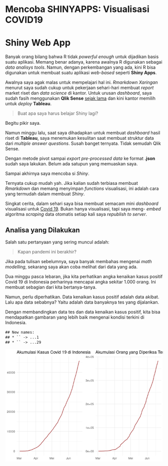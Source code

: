 Mencoba SHINYAPPS: Visualisasi COVID19
================

# Shiny Web App

Banyak orang bilang bahwa R tidak *powerful enough* untuk dijadikan
basis suatu aplikasi. Memang benar adanya, karena awalnya R digunakan
sebagai *data analisys tools*. Namun, dengan perkembangan yang ada, kini
R bisa digunakan untuk membuat suatu aplikasi *web-based* seperti
**Shiny Apps**.

Awalnya saya agak malas untuk mempelajari hal ini. *Rmarkdown Xaringan*
menurut saya sudah cukup untuk pekerjaan sehari-hari membuat *report*
market riset dan *data science* di kantor. Untuk urusan *dashboard*,
saya sudah fasih menggunakan **Qlik Sense** [sejak
lama](https://passingthroughresearcher.wordpress.com/2015/06/22/big-data-series-your-big-data-project-starts-with-your-own-data/)
dan kini kantor memilih untuk *deploy* **Tableau**.

> Buat apa saya harus belajar Shiny lagi?

Begitu pikir saya.

Namun minggu lalu, saat saya dihadapkan untuk membuat *dashboard* hasil
riset di **Tableau**, saya menemukan kesulitan saat membuat struktur
data dari *multiple answer questions*. Susah banget ternyata. Tidak
semudah Qlik Sense.

Dengan metode pivot sampai *export pre-processed data* ke format
**.json** sudah saya lakukan. Belum ada satupun yang memuaskan saya.

Sampai akhirnya saya mencoba si *Shiny*.

Ternyata cukup mudah yah. Jika kalian sudah terbiasa membuat *Rmarkdown*
dan memang menyimpan *functions* visualisasi, ini adalah cara yang
termudah dalam membuat *Shiny*.

Singkat cerita, dalam sehari saya bisa membuat semacam mini *dashboard*
visualisasi untuk [Covid 19](https://ikanx.shinyapps.io/covid_19/).
Bukan hanya visualisasi, tapi saya meng- *embed* algoritma *scraping*
data otomatis setiap kali saya *republish to server*.

## Analisa yang Dilakukan

Salah satu pertanyaan yang sering muncul adalah:

> Kapan pandemi ini berakhir?

Jika pada tulisan sebelumnya, saya banyak membahas mengenai *math
modelling*, sekarang saya akan coba melihat dari data yang ada.

Dua minggu pasca lebaran, jika kita perhatikan angka kenaikan kasus
positif Covid 19 di Indonesia perharinya mencapai angka sekitar 1.000
orang. Ini membuat sebagian dari kita bertanya-tanya.

Namun, perlu diperhatikan. Data kenaikan kasus positif adalah data
akibat. Lalu apa data sebabnya? Yaitu adalah data banyaknya tes yang
dijalankan.

Dengan membandingkan data tes dan data kenaikan kasus positif, kita bisa
mendapatkan gambaran yang lebih baik mengenai kondisi terkini di
Indonesia.

    ## New names:
    ## * `` -> ...1
    ## * `` -> ...29

![](2020-06-22-covid-bersinar_files/figure-gfm/unnamed-chunk-1-1.png)<!-- -->
